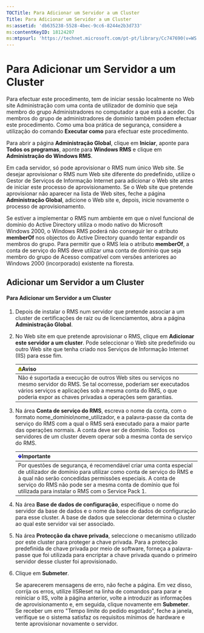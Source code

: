 ```yaml
---
TOCTitle: Para Adicionar um Servidor a um Cluster
Title: Para Adicionar um Servidor a um Cluster
ms:assetid: 'db635238-5528-4bec-9cc6-8244e2b3d733'
ms:contentKeyID: 18124207
ms:mtpsurl: 'https://technet.microsoft.com/pt-pt/library/Cc747690(v=WS.10)'
---
```


Para Adicionar um Servidor a um Cluster
=======================================

Para efectuar este procedimento, tem de iniciar sessão localmente no Web site Administração com uma conta de utilizador de domínio que seja membro do grupo Administradores no computador a que está a aceder. Os membros do grupo de administradores de domínio também podem efectuar este procedimento. Como uma boa prática de segurança, considere a utilização do comando **Executar como** para efectuar este procedimento.

Para abrir a página **Administração Global**, clique em **Iniciar**, aponte para **Todos os programas**, aponte para **Windows RMS** e clique em **Administração do Windows RMS**.

Em cada servidor, só pode aprovisionar o RMS num único Web site. Se desejar aprovisionar o RMS num Web site diferente do predefinido, utilize o Gestor de Serviços de Informação Internet para adicionar o Web site antes de iniciar este processo de aprovisionamento. Se o Web site que pretende aprovisionar não aparecer na lista de Web sites, feche a página **Administração Global**, adicione o Web site e, depois, inicie novamente o processo de aprovisionamento.

Se estiver a implementar o RMS num ambiente em que o nível funcional de domínio do Active Directory utiliza o modo nativo do Microsoft Windows 2000, o Windows RMS poderá não conseguir ler o atributo **memberOf** nos objectos do Active Directory quando tentar expandir os membros do grupo. Para permitir que o RMS leia o atributo **memberOf**, a conta de serviço do RMS deve utilizar uma conta de domínio que seja membro do grupo de Acesso compatível com versões anteriores ao Windows 2000 (incorporado) existente na floresta.

Adicionar um Servidor a um Cluster
----------------------------------

#### Para Adicionar um Servidor a um Cluster

1.  Depois de instalar o RMS num servidor que pretende associar a um cluster de certificações de raiz ou de licenciamentos, abra a página **Administração Global**.

2.  No Web site em que pretende aprovisionar o RMS, clique em **Adicionar este servidor a um cluster**. Pode seleccionar o Web site predefinido ou outro Web site que tenha criado nos Serviços de Informação Internet (IIS) para esse fim.

    | ![](images/Cc747690.Warning(WS.10).gif)Aviso                                                                                                                                                                               |
    |---------------------------------------------------------------------------------------------------------------------------------------------------------------------------------------------------------------------------------------------------------|
    | Não é suportada a execução de outros Web sites ou serviços no mesmo servidor do RMS. Se tal ocorresse, poderiam ser executados vários serviços e aplicações sob a mesma conta do RMS, o que poderia expor as chaves privadas a operações sem garantias. |

3.  Na área **Conta de serviço do RMS**, escreva o nome da conta, com o formato nome\_domínio\\nome\_utilizador, e a palavra-passe da conta de serviço do RMS com a qual o RMS será executado para a maior parte das operações normais. A conta deve ser de domínio. Todos os servidores de um cluster devem operar sob a mesma conta de serviço do RMS.

    | ![](images/Cc747690.Important(WS.10).gif)Importante                                                                                                                                                                                                                                       |
    |------------------------------------------------------------------------------------------------------------------------------------------------------------------------------------------------------------------------------------------------------------------------------------------------------------------------|
    | Por questões de segurança, é recomendável criar uma conta especial de utilizador de domínio para utilizar como conta de serviço do RMS e à qual não serão concedidas permissões especiais. A conta de serviço do RMS não pode ser a mesma conta de domínio que foi utilizada para instalar o RMS com o Service Pack 1. |

4.  Na área **Base de dados de configuração**, especifique o nome do servidor da base de dados e o nome da base de dados de configuração para esse cluster. A base de dados que seleccionar determina o cluster ao qual este servidor vai ser associado.

5.  Na área **Protecção da chave privada**, seleccione o mecanismo utilizado por este cluster para proteger a chave privada. Para a protecção predefinida de chave privada por meio de software, forneça a palavra-passe que foi utilizada para encriptar a chave privada quando o primeiro servidor desse cluster foi aprovisionado.

6.  Clique em **Submeter**.

    Se aparecerem mensagens de erro, não feche a página. Em vez disso, corrija os erros, utilize IISReset na linha de comandos para parar e reiniciar o IIS, volte à página anterior, volte a introduzir as informações de aprovisionamento e, em seguida, clique novamente em **Submeter**. Se receber um erro "Tempo limite do pedido esgotado", feche a janela, verifique se o sistema satisfaz os requisitos mínimos de hardware e tente aprovisionar novamente o servidor.
